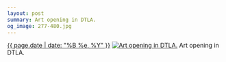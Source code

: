 ```yaml
---
layout: post
summary: Art opening in DTLA.
og_image: 277-480.jpg
---
```


<p>
  <time><a href="/277">{{ page.date | date: "%B %e, %Y" }}</a></time>
  <a href="/277"><img src="{{ site.assets_url }}/277-240.jpg" srcset="{{ site.assets_url }}/277-480.jpg 480w, {{ site.assets_url }}/277-360.jpg 360w, {{ site.assets_url }}/277-240.jpg 240w, {{ site.assets_url }}/277-120.jpg 120w" sizes="(min-width: 700px) 50vw, calc(100vw - 2rem)" alt="Art opening in DTLA." /></a>
  <span>Art opening in DTLA.</span>
</p>
